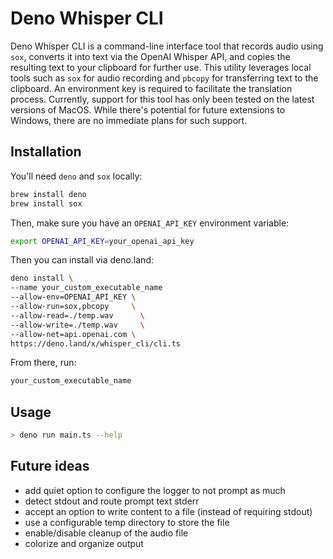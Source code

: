 # Deno Whisper CLI

Deno Whisper CLI is a command-line interface tool that records audio using
`sox`, converts it into text via the OpenAI Whisper API, and copies the
resulting text to your clipboard for further use. This utility leverages local
tools such as `sox` for audio recording and `pbcopy` for transferring text to
the clipboard. An environment key is required to facilitate the translation
process. Currently, support for this tool has only been tested on the latest
versions of MacOS. While there's potential for future extensions to Windows,
there are no immediate plans for such support.

## Installation

You'll need `deno` and `sox` locally:

```bash
brew install deno
brew install sox
```

Then, make sure you have an `OPENAI_API_KEY` environment variable:

```bash
export OPENAI_API_KEY=your_openai_api_key
```

Then you can install via deno.land:

```bash
deno install \
--name your_custom_executable_name
--allow-env=OPENAI_API_KEY \
--allow-run=sox,pbcopy     \
--allow-read=./temp.wav      \
--allow-write=./temp.wav     \
--allow-net=api.openai.com \
https://deno.land/x/whisper_cli/cli.ts
```

From there, run:

```bash
your_custom_executable_name
```

## Usage

```bash
> deno run main.ts --help
```

## Future ideas

- add quiet option to configure the logger to not prompt as much
- detect stdout and route prompt text stderr
- accept an option to write content to a file (instead of requiring stdout)
- use a configurable temp directory to store the file
- enable/disable cleanup of the audio file
- colorize and organize output
